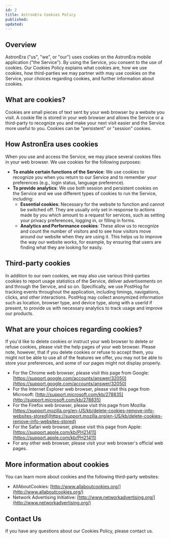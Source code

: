 ```yaml
---
id: 2
title: AstronEra Cookies Policy
published:
updated:
---
```


## Overview

AstronEra ("us", "we", or "our") uses cookies on the AstronEra mobile application ("the Service").
By using the Service, you consent to the use of cookies. Our Cookies Policy explains what cookies
are, how we use cookies, how third-parties we may partner with may use cookies on the Service, your
choices regarding cookies, and further information about cookies.

## What are cookies?

Cookies are small pieces of text sent by your web browser by a website you visit. A cookie file is
stored in your web browser and allows the Service or a third-party to recognize you and make your
next visit easier and the Service more useful to you. Cookies can be "persistent" or "session"
cookies.

## How AstronEra uses cookies

When you use and access the Service, we may place several cookies files in your web browser. We use
cookies for the following purposes:

- **To enable certain functions of the Service**: We use cookies to recognize you when you return to
  our Service and to remember your preferences (e.g., login status, language preference).
- **To provide analytics**: We use both session and persistent cookies on the Service and we use
  different types of cookies to run the Service, including:
  - **Essential cookies**: Necessary for the website to function and cannot be switched off. They
    are usually only set in response to actions made by you which amount to a request for services,
    such as setting your privacy preferences, logging in, or filling in forms.
  - **Analytics and Performance cookies**: These allow us to recognize and count the number of
    visitors and to see how visitors move around our website when they are using it. This helps us
    to improve the way our website works, for example, by ensuring that users are finding what they
    are looking for easily.

## Third-party cookies

In addition to our own cookies, we may also use various third-parties cookies to report usage
statistics of the Service, deliver advertisements on and through the Service, and so on.
Specifically, we use PostHog for tracking events throughout the application, including timings,
navigations, clicks, and other interactions. PostHog may collect anonymized information such as
location, browser type, and device type, along with a userId if present, to provide us with
necessary analytics to track usage and improve our products.

## What are your choices regarding cookies?

If you'd like to delete cookies or instruct your web browser to delete or refuse cookies, please
visit the help pages of your web browser. Please note, however, that if you delete cookies or refuse
to accept them, you might not be able to use all of the features we offer, you may not be able to
store your preferences, and some of our pages might not display properly.

- For the Chrome web browser, please visit this page from Google:
  [https://support.google.com/accounts/answer/32050](https://support.google.com/accounts/answer/32050)
- For the Internet Explorer web browser, please visit this page from Microsoft:
  [http://support.microsoft.com/kb/278835](http://support.microsoft.com/kb/278835)
- For the Firefox web browser, please visit this page from Mozilla:
  [https://support.mozilla.org/en-US/kb/delete-cookies-remove-info-websites-stored](https://support.mozilla.org/en-US/kb/delete-cookies-remove-info-websites-stored)
- For the Safari web browser, please visit this page from Apple:
  [https://support.apple.com/kb/PH21411](https://support.apple.com/kb/PH21411)
- For any other web browser, please visit your web browser's official web pages.

## More information about cookies

You can learn more about cookies and the following third-party websites:

- AllAboutCookies: [http://www.allaboutcookies.org/](http://www.allaboutcookies.org/)
- Network Advertising Initiative:
  [http://www.networkadvertising.org/](http://www.networkadvertising.org/)

## Contact Us

If you have any questions about our Cookies Policy, please contact us.
